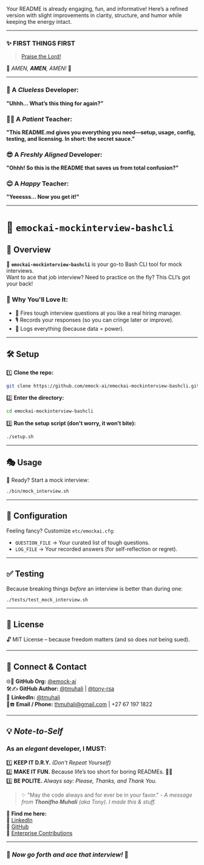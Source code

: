 Your README is already engaging, fun, and informative! Here’s a refined version with slight improvements in clarity, structure, and humor while keeping the energy intact.  

---

### ✨ **FIRST THINGS FIRST**  
> [Praise the Lord!](https://www.youtube.com/watch?v=w-_uZP-EYkc)  

🙌 *AMEN, **AMEN**, AMEN!* 🙌  

---

### 🤔 A *Clueless* Developer:  
**"Uhhh... What’s this thing for again?"**  

### 🧑‍🏫 A *Patient* Teacher:  
**"This README.md gives you everything you need—setup, usage, config, testing, and licensing. In short: the secret sauce."**  

### 😎 A *Freshly Aligned* Developer:  
**"Ohhh! So this is the README that saves us from total confusion?"**  

### 😊 A *Happy* Teacher:  
**"Yeeesss... Now you get it!"**  

---

# 🧠 `emockai-mockinterview-bashcli`  

## 🎤 Overview  

🚀 **`emockai-mockinterview-bashcli`** is your go-to Bash CLI tool for mock interviews.  
Want to ace that job interview? Need to practice on the fly? This CLI’s got your back!  

### 🎯 Why You'll Love It:  
- 🤖 Fires tough interview questions at you like a real hiring manager.  
- 🎙️ Records your responses (so you can cringe later or improve).  
- 📝 Logs everything (because data = power).  

---

## 🛠️ **Setup**  

1️⃣ **Clone the repo:**  

   ```bash
   git clone https://github.com/emock-ai/emockai-mockinterview-bashcli.git
   ```

2️⃣ **Enter the directory:**  

   ```bash
   cd emockai-mockinterview-bashcli
   ```

3️⃣ **Run the setup script (don't worry, it won’t bite):**  

   ```bash
   ./setup.sh
   ```

---

## 🎭 **Usage**  

🚀 Ready? Start a mock interview:  

```bash
./bin/mock_interview.sh
```

---

## 🔧 **Configuration**  

Feeling fancy? Customize `etc/emockai.cfg`:  

- `QUESTION_FILE` → Your curated list of tough questions.  
- `LOG_FILE` → Your recorded answers (for self-reflection or regret).  

---

## ✅ **Testing**  

Because breaking things *before* an interview is better than during one:  

```bash
./tests/test_mock_interview.sh
```

---

## 📜 **License**  

🔓 MIT License – because freedom matters (and so does *not* being sued).  

---

## 🔗 **Connect & Contact**  

🌐👔 **GitHub Org:** [@emock-ai](https://github.com/emock-ai)  
🛠✍️ **GitHub Author:** [@tmuhali](https://github.com/tmuhali) | [@tony-rsa](https://github.com/tony-rsa)  
💼 **LinkedIn:** [@tmuhali](https://www.linkedin.com/in/tmuhali/)  
📧☎️ **Email / Phone:** [thmuhali@gmail.com](mailto:thmuhali@gmail.com) | +27 67 197 1822  

---

## 💡 *Note-to-Self*  

### As an *elegant* developer, I MUST:  
1️⃣ **KEEP IT D.R.Y.** *(Don’t Repeat Yourself)*  
2️⃣ **MAKE IT FUN.** Because life’s too short for boring READMEs. 🚀😆  
3️⃣ **BE POLITE.** *Always say: Please, Thanks, and Thank You.*  

> ✨ "May the code always and for ever be in your favor." - *A message from **Thonifho Muhali** (aka Tony). I made this & stuff.*

📎 **Find me here:**  
🔹 [LinkedIn](https://www.linkedin.com/in/tmuhali/)  
🔹 [GitHub](https://github.com/tony-rsa)  
🔹 [Enterprise Contributions](https://github.com/tmuhali)  

---

### 🎉 *Now go forth and ace that interview!* 🚀
